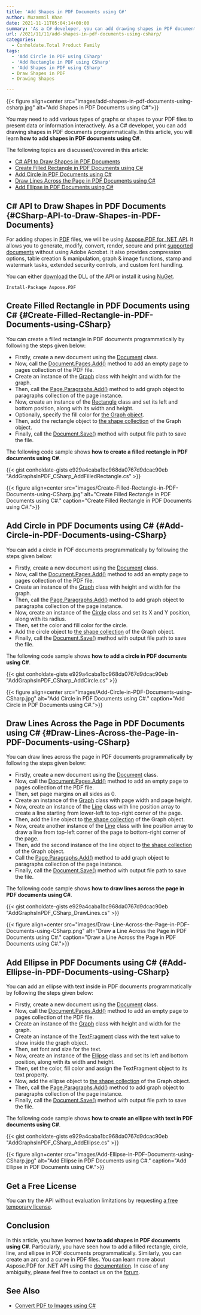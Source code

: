 ```yaml
---
title: 'Add Shapes in PDF Documents using C#'
author: Muzammil Khan
date: 2021-11-11T05:04:14+00:00
summary: 'As a C# developer, you can add drawing shapes in PDF documents programmatically. In this article, you will learn <strong>how to add shapes in PDF documents using C#</strong>.'
url: /2021/11/11/add-shapes-in-pdf-documents-using-csharp/
categories:
  - Conholdate.Total Product Family
tags:
  - 'Add Circle in PDF using CSharp'
  - 'Add Rectangle in PDF using CSharp'
  - 'Add Shapes in PDF using CSharp'
  - Draw Shapes in PDF
  - Drawing Shapes

---
```



{{< figure align=center src="images/add-shapes-in-pdf-documents-using-csharp.jpg" alt="Add Shapes in PDF Documents using C#">}}
 

You may need to add various types of graphs or shapes to your PDF files to present data or information interactively. As a C# developer, you can add drawing shapes in PDF documents programmatically. In this article, you will learn&nbsp;**how to add shapes in PDF documents using C#**.

The following topics are discussed/covered in this article:

<ul id="C--API-to-Add-Graphs-in-PDF-Documents">
  <li>
    <a href="#CSharp-API-to-Draw-Shapes-in-PDF-Documents">C# API to Draw Shapes in PDF Documents</a>
  </li>
  <li>
    <a href="#Create-Filled-Rectangle-in-PDF-Documents-using-CSharp">Create Filled Rectangle in PDF Documents using C#</a>
  </li>
  <li>
    <a href="#Add-Circle-in-PDF-Documents-using-CSharp">Add Circle in PDF Documents using C#</a>
  </li>
  <li>
    <a href="#Draw-Lines-Across-the-Page-in-PDF-Documents-using-CSharp">Draw Lines Across the Page in PDF Documents using C#</a>
  </li>
  <li>
    <a href="#Add-Ellipse-in-PDF-Documents-using-CSharp">Add Ellipse in PDF Documents using C#</a>
  </li>
</ul>

## C# API to Draw Shapes in PDF Documents {#CSharp-API-to-Draw-Shapes-in-PDF-Documents}

For adding shapes in [PDF][2] files, we will be using&nbsp;[Aspose.PDF for .NET API][3]. It allows you to generate, modify, convert, render, secure and print [supported documents][4] without using Adobe Acrobat. It also provides compression options, table creation & manipulation, graph & image functions, stamp and watermark tasks, extended security controls, and custom font handling.

You can either&nbsp;[download][5]&nbsp;the DLL of the API or install it using&nbsp;[NuGet][6].

<pre class="wp-block-code"><code>Install-Package Aspose.PDF</code></pre>

## Create Filled Rectangle in PDF Documents using C# {#Create-Filled-Rectangle-in-PDF-Documents-using-CSharp}

You can create a filled rectangle in PDF documents programmatically by following the steps given below:

  * Firstly, create a new document using the&nbsp;[Document][7]&nbsp;class.
  * Now, call the [Document.Pages.Add()][8] method to add an empty page to pages collection of the PDF file.
  * Create an instance of the&nbsp;[Graph][9]&nbsp;class with height and width for the graph.
  * Then, call the [Page.Paragraphs.Add()][10] method to add graph object to paragraphs collection of the page instance.
  * Now, create an instance of the [Rectangle][11] class and set its left and bottom position, along with its width and height.
  * Optionally, specify the fill color for [the Graph object][12].
  * Then, add the rectangle object to [the shape collection][13] of the Graph object.
  * Finally, call the&nbsp;[Document.Save()][14]&nbsp;method with output file path to save the file.

The following&nbsp;code sample shows&nbsp;**how to create a filled rectangle in PDF documents using C#**.

{{< gist conholdate-gists e929a4caba1bc968da0767d9dcac90eb "AddGraphsInPDF_CSharp_AddFilledRectangle.cs" >}}

{{< figure align=center src="images/Create-Filled-Rectangle-in-PDF-Documents-using-CSharp.jpg" alt="Create Filled Rectangle in PDF Documents using C#." caption="Create Filled Rectangle in PDF Documents using C#.">}}
 

## Add Circle in PDF Documents using C# {#Add-Circle-in-PDF-Documents-using-CSharp}

You can add a circle in PDF documents programmatically by following the steps given below:

  * Firstly, create a new document using the&nbsp;[Document][7]&nbsp;class.
  * Now, call the [Document.Pages.Add()][8] method to add an empty page to pages collection of the PDF file.
  * Create an instance of the&nbsp;[Graph][9]&nbsp;class with height and width for the graph.
  * Then, call the [Page.Paragraphs.Add()][10] method to add graph object to paragraphs collection of the page instance.
  * Now, create an instance of the [Circle][16] class and set its X and Y position, along with its radius.
  * Then, set the color and fill color for the circle.
  * Add the circle object to [the shape collection][13] of the Graph object.
  * Finally, call the&nbsp;[Document.Save()][14]&nbsp;method with output file path to save the file.

The following&nbsp;code sample shows&nbsp;**how to add a circle in PDF documents using C#**.

{{< gist conholdate-gists e929a4caba1bc968da0767d9dcac90eb "AddGraphsInPDF_CSharp_AddCircle.cs" >}}

{{< figure align=center src="images/Add-Circle-in-PDF-Documents-using-CSharp.jpg" alt="Add Circle in PDF Documents using C#." caption="Add Circle in PDF Documents using C#.">}}
 

## Draw Lines Across the Page in PDF Documents using C# {#Draw-Lines-Across-the-Page-in-PDF-Documents-using-CSharp}

You can draw lines across the page in PDF documents programmatically by following the steps given below:

  * Firstly, create a new document using the&nbsp;[Document][7]&nbsp;class.
  * Now, call the [Document.Pages.Add()][8] method to add an empty page to pages collection of the PDF file.
  * Then, set page margins on all sides as 0.
  * Create an instance of the&nbsp;[Graph][9]&nbsp;class with page width and page height.
  * Now, create an instance of the [Line][18] class with line position array to create a line starting from lower-left to top-right corner of the page.
  * Then, add the line object to [the shape collection][13] of the Graph object.
  * Now, create another instance of the [Line][18] class with line position array to draw a line from top-left corner of the page to bottom-right corner of the page.
  * Then, add the second instance of the line object to [the shape collection][13] of the Graph object.
  * Call the [Page.Paragraphs.Add()][10] method to add graph object to paragraphs collection of the page instance.
  * Finally, call the&nbsp;[Document.Save()][14]&nbsp;method with output file path to save the file.

The following&nbsp;code sample shows&nbsp;**how to draw lines across the page in PDF documents using C#**.

{{< gist conholdate-gists e929a4caba1bc968da0767d9dcac90eb "AddGraphsInPDF_CSharp_DrawLines.cs" >}}

{{< figure align=center src="images/Draw-Line-Across-the-Page-in-PDF-Documents-using-CSharp.png" alt="Draw a Line Across the Page in PDF Documents using C#." caption="Draw a Line Across the Page in PDF Documents using C#.">}}
 

## Add Ellipse in PDF Documents using C# {#Add-Ellipse-in-PDF-Documents-using-CSharp}

You can add an ellipse with text inside in PDF documents programmatically by following the steps given below:

  * Firstly, create a new document using the&nbsp;[Document][7]&nbsp;class.
  * Now, call the [Document.Pages.Add()][8] method to add an empty page to pages collection of the PDF file.
  * Create an instance of the&nbsp;[Graph][9]&nbsp;class with height and width for the graph.
  * Create an instance of the [TextFragment][20] class with the text value to show inside the graph object.
  * Then, set font and size for the text.
  * Now, create an instance of the [Ellipse][21] class and set its left and bottom position, along with its width and height.
  * Then, set the color, fill color and assign the TextFragment object to its text property.
  * Now, add the ellipse object to [the shape collection][13] of the Graph object.
  * Then, call the [Page.Paragraphs.Add()][10] method to add graph object to paragraphs collection of the page instance.
  * Finally, call the&nbsp;[Document.Save()][14]&nbsp;method with output file path to save the file.

The following&nbsp;code sample shows&nbsp;**how to create an ellipse with text in PDF documents using C#**.

{{< gist conholdate-gists e929a4caba1bc968da0767d9dcac90eb "AddGraphsInPDF_CSharp_AddEllipse.cs" >}}

{{< figure align=center src="images/Add-Ellipse-in-PDF-Documents-using-CSharp.jpg" alt="Add Ellipse in PDF Documents using C#." caption="Add Ellipse in PDF Documents using C#.">}}
 

## Get a Free License

You can try the API without evaluation limitations by requesting&nbsp;[a free temporary license][23].

## Conclusion

In this article, you have learned&nbsp;**how to&nbsp;add shapes in PDF documents using&nbsp;C#**. Particularly, you have seen how to add a filled rectangle, circle, line, and ellipse in PDF documents programmatically. Similarly, you can create an arc and a curve in PDF files. You can learn more about Aspose.PDF for .NET API using the [documentation][24]. In case of any ambiguity, please feel free to contact us on the&nbsp;[forum][25].

## See Also

  * [Convert PDF to Images using C#][26]

 [1]: https://blog.conholdate.com/wp-content/uploads/sites/27/2021/11/add-shapes-in-pdf-documents-using-csharp.jpg
 [2]: https://docs.fileformat.com/pdf/
 [3]: https://products.aspose.com/pdf/net/
 [4]: https://docs.aspose.com/pdf/net/supported-file-formats/
 [5]: https://downloads.aspose.com/pdf/net
 [6]: https://www.nuget.org/packages/aspose.pdf
 [7]: https://apireference.aspose.com/pdf/net/aspose.pdf/document
 [8]: https://apireference.aspose.com/pdf/net/aspose.pdf/pagecollection/methods/add
 [9]: https://apireference.aspose.com/pdf/net/aspose.pdf.drawing/graph
 [10]: https://apireference.aspose.com/pdf/net/aspose.pdf/paragraphs/methods/add
 [11]: https://apireference.aspose.com/pdf/net/aspose.pdf.drawing/rectangle
 [12]: https://apireference.aspose.com/pdf/net/aspose.pdf/graphinfo
 [13]: https://apireference.aspose.com/pdf/net/aspose.pdf.drawing/graph/properties/shapes
 [14]: https://apireference.aspose.com/pdf/net/aspose.pdf.document/save/methods/4
 [15]: https://blog.conholdate.com/wp-content/uploads/sites/27/2021/11/Create-Filled-Rectangle-in-PDF-Documents-using-CSharp.jpg
 [16]: https://apireference.aspose.com/pdf/net/aspose.pdf.drawing/circle
 [17]: https://blog.conholdate.com/wp-content/uploads/sites/27/2021/11/Add-Circle-in-PDF-Documents-using-CSharp.jpg
 [18]: https://apireference.aspose.com/pdf/net/aspose.pdf.drawing/line
 [19]: https://blog.conholdate.com/wp-content/uploads/sites/27/2021/11/Draw-Line-Across-the-Page-in-PDF-Documents-using-CSharp.png
 [20]: https://apireference.aspose.com/pdf/net/aspose.pdf.text/textfragment
 [21]: https://apireference.aspose.com/pdf/net/aspose.pdf.drawing/ellipse
 [22]: https://blog.conholdate.com/wp-content/uploads/sites/27/2021/11/Add-Ellipse-in-PDF-Documents-using-CSharp.jpg
 [23]: https://purchase.groupdocs.com/temporary-license
 [24]: https://docs.aspose.com/pdf/net/
 [25]: https://forum.aspose.com/c/pdf
 [26]: https://blog.conholdate.com/2021/09/23/convert-pdf-to-images-using-csharp/




